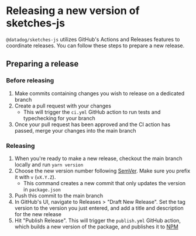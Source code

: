 # Releasing a new version of sketches-js

`@datadog/sketches-js` utilizes GitHub's Actions and Releases features to coordinate releases. You can follow these steps to prepare a new release.

## Preparing a release

### Before releasing
1. Make commits containing changes you wish to release on a dedicated branch
2. Create a pull request with your changes
   - This will trigger the `ci.yml` GitHub action to run tests and typechecking for your branch
3. Once your pull request has been approved and the CI action has passed, merge your changes into the main branch


### Releasing
1. When you're ready to make a new release, checkout the main branch locally and run `yarn version`
2. Choose the new version number following [SemVer](https://semver.org/). Make sure you prefix it with `v` (`vX.Y.Z`).
    - This command creates a new commit that only updates the version in `package.json`
3. Push this commit to the main branch
3. In GitHub's UI, navigate to Releases > "Draft New Release". Set the tag version to the version you just entered, and add a title and description for the new release
4. Hit "Publish Release". This will trigger the `publish.yml` GitHub action, which builds a new version of the package, and publishes it to [NPM](https://www.npmjs.com/package/@datadog/sketches-js)
